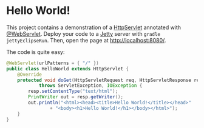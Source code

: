 # Hello World!
This project contains a demonstration of a [HttpServlet](http://docs.oracle.com/javaee/6/api/javax/servlet/http/HttpServlet.html) annotated with [@WebServlet](http://docs.oracle.com/javaee/6/api/javax/servlet/annotation/WebServlet.html). Deploy your code to a [Jetty](http://www.eclipse.org/jetty/) server with ```gradle jettyEclipseRun```. Then, open the page at [http://localhost:8080/](http://localhost:8080/).

The code is quite easy:
```java
@WebServlet(urlPatterns = { "/" })
public class HelloWorld extends HttpServlet {
	@Override
	protected void doGet(HttpServletRequest req, HttpServletResponse resp)
			throws ServletException, IOException {
		resp.setContentType("text/html");
		PrintWriter out = resp.getWriter();
		out.println("<html><head><title>Hello World!</title></head>"
				+ "<body><h1>Hello World!</h1></body></html>");
	}
}
```
